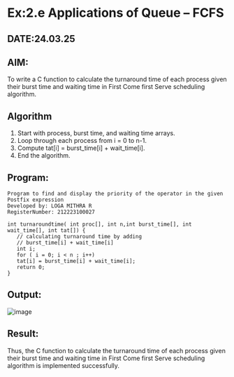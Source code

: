 # Ex:2.e Applications of Queue – FCFS
## DATE:24.03.25
## AIM:
To write a C function to calculate the turnaround time of each process given their burst time and waiting time in First Come first Serve scheduling algorithm.
## Algorithm
1. Start with process, burst time, and waiting time arrays. 
2. Loop through each process from i = 0 to n-1. 
3. Compute tat[i] = burst_time[i] + wait_time[i]. 
4. End the algorithm.

## Program:
```
Program to find and display the priority of the operator in the given Postfix expression
Developed by: LOGA MITHRA R
RegisterNumber: 212223100027
 
int turnaroundtime( int proc[], int n,int burst_time[], int wait_time[], int tat[]) { 
   // calculating turnaround time by adding 
   // burst_time[i] + wait_time[i] 
   int i; 
   for ( i = 0; i < n ; i++) 
   tat[i] = burst_time[i] + wait_time[i]; 
   return 0; 
} 
```

## Output:

![image](https://github.com/user-attachments/assets/74687225-5455-4950-bfc6-3cc2ffe067ec)

## Result:
Thus, the C function to calculate the turnaround time of each process given their burst time and waiting time in First Come first Serve scheduling algorithm is implemented successfully.

